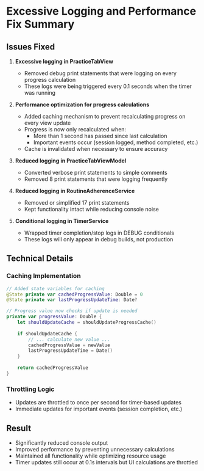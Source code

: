 # Excessive Logging and Performance Fix Summary

## Issues Fixed

1. **Excessive logging in PracticeTabView**
   - Removed debug print statements that were logging on every progress calculation
   - These logs were being triggered every 0.1 seconds when the timer was running

2. **Performance optimization for progress calculations**
   - Added caching mechanism to prevent recalculating progress on every view update
   - Progress is now only recalculated when:
     - More than 1 second has passed since last calculation
     - Important events occur (session logged, method completed, etc.)
   - Cache is invalidated when necessary to ensure accuracy

3. **Reduced logging in PracticeTabViewModel**
   - Converted verbose print statements to simple comments
   - Removed 8 print statements that were logging frequently

4. **Reduced logging in RoutineAdherenceService**
   - Removed or simplified 17 print statements
   - Kept functionality intact while reducing console noise

5. **Conditional logging in TimerService**
   - Wrapped timer completion/stop logs in DEBUG conditionals
   - These logs will only appear in debug builds, not production

## Technical Details

### Caching Implementation
```swift
// Added state variables for caching
@State private var cachedProgressValue: Double = 0
@State private var lastProgressUpdateTime: Date?

// Progress value now checks if update is needed
private var progressValue: Double {
    let shouldUpdateCache = shouldUpdateProgressCache()
    
    if shouldUpdateCache {
        // ... calculate new value ...
        cachedProgressValue = newValue
        lastProgressUpdateTime = Date()
    }
    
    return cachedProgressValue
}
```

### Throttling Logic
- Updates are throttled to once per second for timer-based updates
- Immediate updates for important events (session completion, etc.)

## Result
- Significantly reduced console output
- Improved performance by preventing unnecessary calculations
- Maintained all functionality while optimizing resource usage
- Timer updates still occur at 0.1s intervals but UI calculations are throttled